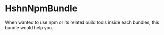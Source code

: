 # HshnNpmBundle
When wanted to use npm or its related build tools inside each bundles, this bundle would help you.
